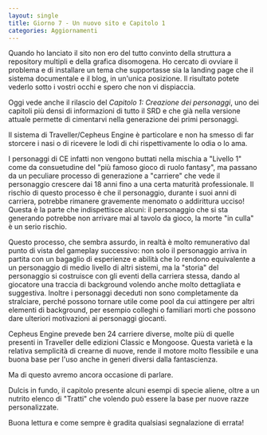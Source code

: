 ```yaml
---
layout: single
title: Giorno 7 - Un nuovo sito e Capitolo 1
categories: Aggiornamenti
---
```




Quando ho lanciato il sito non ero del tutto convinto della struttura a repository multipli e della grafica disomogena. Ho cercato di ovviare il problema e di installare un tema che supportasse sia la landing page che il sistema documentale e il blog, in un'unica posizione. Il risultato potete vederlo sotto i vostri occhi e spero che non vi dispiaccia.

Oggi vede anche il rilascio del *Capitolo 1: Creazione dei personaggi*, uno dei capitoli più densi di informazioni di tutto il SRD e che già nella versione attuale permette di cimentarvi nella generazione dei primi personaggi. 

Il sistema di Traveller/Cepheus Engine è particolare e non ha smesso di far storcere i nasi o di ricevere le lodi di chi rispettivamente lo odia o lo ama.

I personaggi di CE infatti non vengono buttati nella mischia a "Livello 1" come da consuetudine del "più famoso gioco di ruolo fantasy", ma passano da un peculiare processo di generazione a "carriere" che vede il personaggio crescere dai 18 anni fino a una certa maturità professionale. 
Il rischio di questo processo è che il personaggio, durante i suoi anni di carriera, potrebbe rimanere gravemente menomato o addirittura ucciso!
Questa è la parte che indispettisce alcuni: il personaggio che si sta generando potrebbe non arrivare mai al tavolo da gioco, la morte "in culla" è un serio rischio.

Questo processo, che sembra assurdo, in realtà è molto remunerativo dal punto di vista del gameplay successivo: non solo il personaggio arriva in partita con un bagaglio di esperienze e abilità che lo rendono equivalente a un personaggio di medio livello di altri sistemi, ma la "storia" del personaggio si costruisce con gli eventi della carriera stessa, dando al giocatore una traccia di background volendo anche molto dettagliata e suggestiva.
Inoltre i personaggi deceduti non sono completamente da stralciare, perché possono tornare utile come pool da cui attingere per altri elementi di background, per esempio colleghi o familiari morti che possono dare ulteriori motivazioni ai personaggi giocanti.

Cepheus Engine prevede ben 24 carriere diverse, molte più di quelle presenti in Traveller delle edizioni Classic e Mongoose. Questa varietà e la relativa semplicità di crearne di nuove, rende il motore molto flessibile e una buona base per l'uso anche in generi diversi dalla fantascienza.

Ma di questo avremo ancora occasione di parlare.

Dulcis in fundo, il capitolo presente alcuni esempi di specie aliene, oltre a un nutrito elenco di "Tratti" che volendo può essere la base per nuove razze personalizzate.

Buona lettura e come sempre è gradita qualsiasi segnalazione di errata!


